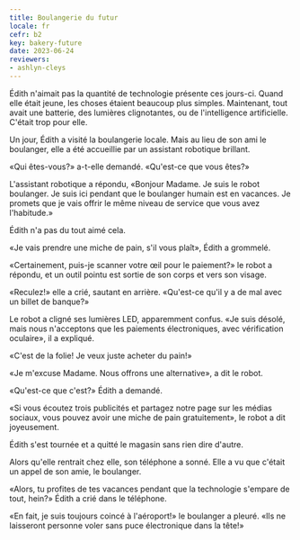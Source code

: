 ```yaml
---
title: Boulangerie du futur
locale: fr
cefr: b2
key: bakery-future
date: 2023-06-24
reviewers:
- ashlyn-cleys
---
```


Édith n'aimait pas la quantité de technologie présente ces jours-ci. Quand elle était jeune, les choses étaient beaucoup plus simples. Maintenant, tout avait une batterie, des lumières clignotantes, ou de l'intelligence artificielle. C'était trop pour elle.

Un jour, Édith a visité la boulangerie locale. Mais au lieu de son ami le boulanger, elle a été accueillie par un assistant robotique brillant.

«Qui êtes-vous?» a-t-elle demandé. «Qu'est-ce que vous êtes?»

L'assistant robotique a répondu, «Bonjour Madame. Je suis le robot boulanger. Je suis ici pendant que le boulanger humain est en vacances. Je promets que je vais offrir le même niveau de service que vous avez l'habitude.»

Édith n'a pas du tout aimé cela.

«Je vais prendre une miche de pain, s'il vous plaît», Édith a grommelé.

«Certainement, puis-je scanner votre œil pour le paiement?» le robot a répondu, et un outil pointu est sortie de son corps et vers son visage.

«Reculez!» elle a crié, sautant en arrière. «Qu'est-ce qu'il y a de mal avec un billet de banque?»

Le robot a cligné ses lumières LED, apparemment confus. «Je suis désolé, mais nous n'acceptons que les paiements électroniques, avec vérification oculaire», il a expliqué.

«C'est de la folie! Je veux juste acheter du pain!»

«Je m'excuse Madame. Nous offrons une alternative», a dit le robot.

«Qu'est-ce que c'est?» Édith a demandé.

«Si vous écoutez trois publicités et partagez notre page sur les médias sociaux, vous pouvez avoir une miche de pain gratuitement», le robot a dit joyeusement.

Édith s'est tournée et a quitté le magasin sans rien dire d'autre.

Alors qu'elle rentrait chez elle, son téléphone a sonné. Elle a vu que c'était un appel de son amie, le boulanger.

«Alors, tu profites de tes vacances pendant que la technologie s'empare de tout, hein?» Édith a crié dans le téléphone.

«En fait, je suis toujours coincé à l'aéroport!» le boulanger a pleuré. «Ils ne laisseront personne voler sans puce électronique dans la tête!»